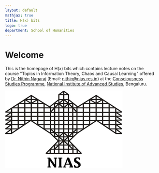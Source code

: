 ```yaml
---
layout: default
mathjax: true
title: H(x) bits
logo: true
department: School of Humanities
---
```

# Welcome
This is the homepage of H(x) bits which contains lecture notes on the course "Topics in Information Theory, Chaos and Causal Learning" offered by [Dr. Nithin Nagaraj](https://sites.google.com/site/nithinnagaraj2/) (Email: nithin@nias.res.in) at the [Consciousness Studies Programme](http://niasconsciousnesscentre.org/index.html), [National Institute of Advanced Studies](http://www.nias.res.in/), Bengaluru.

![NIAS logo](./images/logo_NIAS.png)
